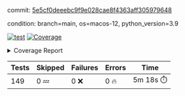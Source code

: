commit: [5e5cf0deeebc9f9e028cae8f4363aff305979648](https://github.com/rcmdnk/homebrew-file/tree/5e5cf0deeebc9f9e028cae8f4363aff305979648)

condition: branch=main, os=macos-12, python_version=3.9

[![test](https://github.com/rcmdnk/homebrew-file/actions/workflows/test.yml/badge.svg)](https://github.com/rcmdnk/homebrew-file/actions/runs/4372061202)
<a href="https://github.com/rcmdnk/homebrew-file/blob/5e5cf0deeebc9f9e028cae8f4363aff305979648/README.md"><img alt="Coverage" src="https://img.shields.io/badge/Coverage-53%25-orange.svg" /></a><details><summary>Coverage Report </summary><table><tr><th>File</th><th>Stmts</th><th>Miss</th><th>Cover</th><th>Missing</th></tr><tbody><tr><td colspan="5"><b>bin</b></td></tr><tr><td>&nbsp; &nbsp;<a href="https://github.com/rcmdnk/homebrew-file/blob/5e5cf0deeebc9f9e028cae8f4363aff305979648/bin/brew-file">brew-file</a></td><td>1876</td><td>880</td><td>53%</td><td><a href="https://github.com/rcmdnk/homebrew-file/blob/5e5cf0deeebc9f9e028cae8f4363aff305979648/bin/brew-file#L43-L58">43&ndash;58</a>, <a href="https://github.com/rcmdnk/homebrew-file/blob/5e5cf0deeebc9f9e028cae8f4363aff305979648/bin/brew-file#L63-L65">63&ndash;65</a>, <a href="https://github.com/rcmdnk/homebrew-file/blob/5e5cf0deeebc9f9e028cae8f4363aff305979648/bin/brew-file#L153">153</a>, <a href="https://github.com/rcmdnk/homebrew-file/blob/5e5cf0deeebc9f9e028cae8f4363aff305979648/bin/brew-file#L266">266</a>, <a href="https://github.com/rcmdnk/homebrew-file/blob/5e5cf0deeebc9f9e028cae8f4363aff305979648/bin/brew-file#L285">285</a>, <a href="https://github.com/rcmdnk/homebrew-file/blob/5e5cf0deeebc9f9e028cae8f4363aff305979648/bin/brew-file#L300">300</a>, <a href="https://github.com/rcmdnk/homebrew-file/blob/5e5cf0deeebc9f9e028cae8f4363aff305979648/bin/brew-file#L321">321</a>, <a href="https://github.com/rcmdnk/homebrew-file/blob/5e5cf0deeebc9f9e028cae8f4363aff305979648/bin/brew-file#L341">341</a>, <a href="https://github.com/rcmdnk/homebrew-file/blob/5e5cf0deeebc9f9e028cae8f4363aff305979648/bin/brew-file#L344-L347">344&ndash;347</a>, <a href="https://github.com/rcmdnk/homebrew-file/blob/5e5cf0deeebc9f9e028cae8f4363aff305979648/bin/brew-file#L361-L366">361&ndash;366</a>, <a href="https://github.com/rcmdnk/homebrew-file/blob/5e5cf0deeebc9f9e028cae8f4363aff305979648/bin/brew-file#L404-L409">404&ndash;409</a>, <a href="https://github.com/rcmdnk/homebrew-file/blob/5e5cf0deeebc9f9e028cae8f4363aff305979648/bin/brew-file#L419-L430">419&ndash;430</a>, <a href="https://github.com/rcmdnk/homebrew-file/blob/5e5cf0deeebc9f9e028cae8f4363aff305979648/bin/brew-file#L619">619</a>, <a href="https://github.com/rcmdnk/homebrew-file/blob/5e5cf0deeebc9f9e028cae8f4363aff305979648/bin/brew-file#L621">621</a>, <a href="https://github.com/rcmdnk/homebrew-file/blob/5e5cf0deeebc9f9e028cae8f4363aff305979648/bin/brew-file#L623">623</a>, <a href="https://github.com/rcmdnk/homebrew-file/blob/5e5cf0deeebc9f9e028cae8f4363aff305979648/bin/brew-file#L640-L644">640&ndash;644</a>, <a href="https://github.com/rcmdnk/homebrew-file/blob/5e5cf0deeebc9f9e028cae8f4363aff305979648/bin/brew-file#L657-L662">657&ndash;662</a>, <a href="https://github.com/rcmdnk/homebrew-file/blob/5e5cf0deeebc9f9e028cae8f4363aff305979648/bin/brew-file#L672">672</a>, <a href="https://github.com/rcmdnk/homebrew-file/blob/5e5cf0deeebc9f9e028cae8f4363aff305979648/bin/brew-file#L688">688</a>, <a href="https://github.com/rcmdnk/homebrew-file/blob/5e5cf0deeebc9f9e028cae8f4363aff305979648/bin/brew-file#L692-L696">692&ndash;696</a>, <a href="https://github.com/rcmdnk/homebrew-file/blob/5e5cf0deeebc9f9e028cae8f4363aff305979648/bin/brew-file#L714-L728">714&ndash;728</a>, <a href="https://github.com/rcmdnk/homebrew-file/blob/5e5cf0deeebc9f9e028cae8f4363aff305979648/bin/brew-file#L821-L836">821&ndash;836</a>, <a href="https://github.com/rcmdnk/homebrew-file/blob/5e5cf0deeebc9f9e028cae8f4363aff305979648/bin/brew-file#L860">860</a>, <a href="https://github.com/rcmdnk/homebrew-file/blob/5e5cf0deeebc9f9e028cae8f4363aff305979648/bin/brew-file#L871-L872">871&ndash;872</a>, <a href="https://github.com/rcmdnk/homebrew-file/blob/5e5cf0deeebc9f9e028cae8f4363aff305979648/bin/brew-file#L880">880</a>, <a href="https://github.com/rcmdnk/homebrew-file/blob/5e5cf0deeebc9f9e028cae8f4363aff305979648/bin/brew-file#L893-L898">893&ndash;898</a>, <a href="https://github.com/rcmdnk/homebrew-file/blob/5e5cf0deeebc9f9e028cae8f4363aff305979648/bin/brew-file#L902-L904">902&ndash;904</a>, <a href="https://github.com/rcmdnk/homebrew-file/blob/5e5cf0deeebc9f9e028cae8f4363aff305979648/bin/brew-file#L908-L911">908&ndash;911</a>, <a href="https://github.com/rcmdnk/homebrew-file/blob/5e5cf0deeebc9f9e028cae8f4363aff305979648/bin/brew-file#L1004-L1006">1004&ndash;1006</a>, <a href="https://github.com/rcmdnk/homebrew-file/blob/5e5cf0deeebc9f9e028cae8f4363aff305979648/bin/brew-file#L1009">1009</a>, <a href="https://github.com/rcmdnk/homebrew-file/blob/5e5cf0deeebc9f9e028cae8f4363aff305979648/bin/brew-file#L1015">1015</a>, <a href="https://github.com/rcmdnk/homebrew-file/blob/5e5cf0deeebc9f9e028cae8f4363aff305979648/bin/brew-file#L1038-L1041">1038&ndash;1041</a>, <a href="https://github.com/rcmdnk/homebrew-file/blob/5e5cf0deeebc9f9e028cae8f4363aff305979648/bin/brew-file#L1103">1103</a>, <a href="https://github.com/rcmdnk/homebrew-file/blob/5e5cf0deeebc9f9e028cae8f4363aff305979648/bin/brew-file#L1132">1132</a>, <a href="https://github.com/rcmdnk/homebrew-file/blob/5e5cf0deeebc9f9e028cae8f4363aff305979648/bin/brew-file#L1163">1163</a>, <a href="https://github.com/rcmdnk/homebrew-file/blob/5e5cf0deeebc9f9e028cae8f4363aff305979648/bin/brew-file#L1166">1166</a>, <a href="https://github.com/rcmdnk/homebrew-file/blob/5e5cf0deeebc9f9e028cae8f4363aff305979648/bin/brew-file#L1178">1178</a>, <a href="https://github.com/rcmdnk/homebrew-file/blob/5e5cf0deeebc9f9e028cae8f4363aff305979648/bin/brew-file#L1180">1180</a>, <a href="https://github.com/rcmdnk/homebrew-file/blob/5e5cf0deeebc9f9e028cae8f4363aff305979648/bin/brew-file#L1211">1211</a>, <a href="https://github.com/rcmdnk/homebrew-file/blob/5e5cf0deeebc9f9e028cae8f4363aff305979648/bin/brew-file#L1216-L1219">1216&ndash;1219</a>, <a href="https://github.com/rcmdnk/homebrew-file/blob/5e5cf0deeebc9f9e028cae8f4363aff305979648/bin/brew-file#L1221-L1224">1221&ndash;1224</a>, <a href="https://github.com/rcmdnk/homebrew-file/blob/5e5cf0deeebc9f9e028cae8f4363aff305979648/bin/brew-file#L1253-L1263">1253&ndash;1263</a>, <a href="https://github.com/rcmdnk/homebrew-file/blob/5e5cf0deeebc9f9e028cae8f4363aff305979648/bin/brew-file#L1266-L1269">1266&ndash;1269</a>, <a href="https://github.com/rcmdnk/homebrew-file/blob/5e5cf0deeebc9f9e028cae8f4363aff305979648/bin/brew-file#L1272-L1278">1272&ndash;1278</a>, <a href="https://github.com/rcmdnk/homebrew-file/blob/5e5cf0deeebc9f9e028cae8f4363aff305979648/bin/brew-file#L1284">1284</a>, <a href="https://github.com/rcmdnk/homebrew-file/blob/5e5cf0deeebc9f9e028cae8f4363aff305979648/bin/brew-file#L1290">1290</a>, <a href="https://github.com/rcmdnk/homebrew-file/blob/5e5cf0deeebc9f9e028cae8f4363aff305979648/bin/brew-file#L1296-L1301">1296&ndash;1301</a>, <a href="https://github.com/rcmdnk/homebrew-file/blob/5e5cf0deeebc9f9e028cae8f4363aff305979648/bin/brew-file#L1312-L1334">1312&ndash;1334</a>, <a href="https://github.com/rcmdnk/homebrew-file/blob/5e5cf0deeebc9f9e028cae8f4363aff305979648/bin/brew-file#L1362">1362</a>, <a href="https://github.com/rcmdnk/homebrew-file/blob/5e5cf0deeebc9f9e028cae8f4363aff305979648/bin/brew-file#L1378-L1385">1378&ndash;1385</a>, <a href="https://github.com/rcmdnk/homebrew-file/blob/5e5cf0deeebc9f9e028cae8f4363aff305979648/bin/brew-file#L1390-L1409">1390&ndash;1409</a>, <a href="https://github.com/rcmdnk/homebrew-file/blob/5e5cf0deeebc9f9e028cae8f4363aff305979648/bin/brew-file#L1414-L1418">1414&ndash;1418</a>, <a href="https://github.com/rcmdnk/homebrew-file/blob/5e5cf0deeebc9f9e028cae8f4363aff305979648/bin/brew-file#L1432-L1479">1432&ndash;1479</a>, <a href="https://github.com/rcmdnk/homebrew-file/blob/5e5cf0deeebc9f9e028cae8f4363aff305979648/bin/brew-file#L1482-L1513">1482&ndash;1513</a>, <a href="https://github.com/rcmdnk/homebrew-file/blob/5e5cf0deeebc9f9e028cae8f4363aff305979648/bin/brew-file#L1518-L1550">1518&ndash;1550</a>, <a href="https://github.com/rcmdnk/homebrew-file/blob/5e5cf0deeebc9f9e028cae8f4363aff305979648/bin/brew-file#L1555-L1637">1555&ndash;1637</a>, <a href="https://github.com/rcmdnk/homebrew-file/blob/5e5cf0deeebc9f9e028cae8f4363aff305979648/bin/brew-file#L1640-L1648">1640&ndash;1648</a>, <a href="https://github.com/rcmdnk/homebrew-file/blob/5e5cf0deeebc9f9e028cae8f4363aff305979648/bin/brew-file#L1661">1661</a>, <a href="https://github.com/rcmdnk/homebrew-file/blob/5e5cf0deeebc9f9e028cae8f4363aff305979648/bin/brew-file#L1666">1666</a>, <a href="https://github.com/rcmdnk/homebrew-file/blob/5e5cf0deeebc9f9e028cae8f4363aff305979648/bin/brew-file#L1671-L1710">1671&ndash;1710</a>, <a href="https://github.com/rcmdnk/homebrew-file/blob/5e5cf0deeebc9f9e028cae8f4363aff305979648/bin/brew-file#L1714-L1824">1714&ndash;1824</a>, <a href="https://github.com/rcmdnk/homebrew-file/blob/5e5cf0deeebc9f9e028cae8f4363aff305979648/bin/brew-file#L1834-L1846">1834&ndash;1846</a>, <a href="https://github.com/rcmdnk/homebrew-file/blob/5e5cf0deeebc9f9e028cae8f4363aff305979648/bin/brew-file#L1850">1850</a>, <a href="https://github.com/rcmdnk/homebrew-file/blob/5e5cf0deeebc9f9e028cae8f4363aff305979648/bin/brew-file#L1857-L1937">1857&ndash;1937</a>, <a href="https://github.com/rcmdnk/homebrew-file/blob/5e5cf0deeebc9f9e028cae8f4363aff305979648/bin/brew-file#L1944-L1985">1944&ndash;1985</a>, <a href="https://github.com/rcmdnk/homebrew-file/blob/5e5cf0deeebc9f9e028cae8f4363aff305979648/bin/brew-file#L1988-L1995">1988&ndash;1995</a>, <a href="https://github.com/rcmdnk/homebrew-file/blob/5e5cf0deeebc9f9e028cae8f4363aff305979648/bin/brew-file#L1999-L2000">1999&ndash;2000</a>, <a href="https://github.com/rcmdnk/homebrew-file/blob/5e5cf0deeebc9f9e028cae8f4363aff305979648/bin/brew-file#L2005-L2049">2005&ndash;2049</a>, <a href="https://github.com/rcmdnk/homebrew-file/blob/5e5cf0deeebc9f9e028cae8f4363aff305979648/bin/brew-file#L2055-L2091">2055&ndash;2091</a>, <a href="https://github.com/rcmdnk/homebrew-file/blob/5e5cf0deeebc9f9e028cae8f4363aff305979648/bin/brew-file#L2094-L2100">2094&ndash;2100</a>, <a href="https://github.com/rcmdnk/homebrew-file/blob/5e5cf0deeebc9f9e028cae8f4363aff305979648/bin/brew-file#L2104-L2112">2104&ndash;2112</a>, <a href="https://github.com/rcmdnk/homebrew-file/blob/5e5cf0deeebc9f9e028cae8f4363aff305979648/bin/brew-file#L2120-L2128">2120&ndash;2128</a>, <a href="https://github.com/rcmdnk/homebrew-file/blob/5e5cf0deeebc9f9e028cae8f4363aff305979648/bin/brew-file#L2132-L2134">2132&ndash;2134</a>, <a href="https://github.com/rcmdnk/homebrew-file/blob/5e5cf0deeebc9f9e028cae8f4363aff305979648/bin/brew-file#L2138">2138</a>, <a href="https://github.com/rcmdnk/homebrew-file/blob/5e5cf0deeebc9f9e028cae8f4363aff305979648/bin/brew-file#L2142-L2150">2142&ndash;2150</a>, <a href="https://github.com/rcmdnk/homebrew-file/blob/5e5cf0deeebc9f9e028cae8f4363aff305979648/bin/brew-file#L2160-L2329">2160&ndash;2329</a>, <a href="https://github.com/rcmdnk/homebrew-file/blob/5e5cf0deeebc9f9e028cae8f4363aff305979648/bin/brew-file#L2335-L2487">2335&ndash;2487</a>, <a href="https://github.com/rcmdnk/homebrew-file/blob/5e5cf0deeebc9f9e028cae8f4363aff305979648/bin/brew-file#L2515">2515</a>, <a href="https://github.com/rcmdnk/homebrew-file/blob/5e5cf0deeebc9f9e028cae8f4363aff305979648/bin/brew-file#L2540">2540</a>, <a href="https://github.com/rcmdnk/homebrew-file/blob/5e5cf0deeebc9f9e028cae8f4363aff305979648/bin/brew-file#L2621">2621</a>, <a href="https://github.com/rcmdnk/homebrew-file/blob/5e5cf0deeebc9f9e028cae8f4363aff305979648/bin/brew-file#L2626-L2637">2626&ndash;2637</a>, <a href="https://github.com/rcmdnk/homebrew-file/blob/5e5cf0deeebc9f9e028cae8f4363aff305979648/bin/brew-file#L2666-L2673">2666&ndash;2673</a>, <a href="https://github.com/rcmdnk/homebrew-file/blob/5e5cf0deeebc9f9e028cae8f4363aff305979648/bin/brew-file#L2698">2698</a>, <a href="https://github.com/rcmdnk/homebrew-file/blob/5e5cf0deeebc9f9e028cae8f4363aff305979648/bin/brew-file#L2710">2710</a>, <a href="https://github.com/rcmdnk/homebrew-file/blob/5e5cf0deeebc9f9e028cae8f4363aff305979648/bin/brew-file#L2726">2726</a>, <a href="https://github.com/rcmdnk/homebrew-file/blob/5e5cf0deeebc9f9e028cae8f4363aff305979648/bin/brew-file#L2740-L2744">2740&ndash;2744</a>, <a href="https://github.com/rcmdnk/homebrew-file/blob/5e5cf0deeebc9f9e028cae8f4363aff305979648/bin/brew-file#L2748-L2751">2748&ndash;2751</a>, <a href="https://github.com/rcmdnk/homebrew-file/blob/5e5cf0deeebc9f9e028cae8f4363aff305979648/bin/brew-file#L2754-L2757">2754&ndash;2757</a>, <a href="https://github.com/rcmdnk/homebrew-file/blob/5e5cf0deeebc9f9e028cae8f4363aff305979648/bin/brew-file#L2760-L2768">2760&ndash;2768</a>, <a href="https://github.com/rcmdnk/homebrew-file/blob/5e5cf0deeebc9f9e028cae8f4363aff305979648/bin/brew-file#L2797-L2804">2797&ndash;2804</a>, <a href="https://github.com/rcmdnk/homebrew-file/blob/5e5cf0deeebc9f9e028cae8f4363aff305979648/bin/brew-file#L2815-L2822">2815&ndash;2822</a>, <a href="https://github.com/rcmdnk/homebrew-file/blob/5e5cf0deeebc9f9e028cae8f4363aff305979648/bin/brew-file#L2903-L2905">2903&ndash;2905</a>, <a href="https://github.com/rcmdnk/homebrew-file/blob/5e5cf0deeebc9f9e028cae8f4363aff305979648/bin/brew-file#L2926">2926</a>, <a href="https://github.com/rcmdnk/homebrew-file/blob/5e5cf0deeebc9f9e028cae8f4363aff305979648/bin/brew-file#L2932">2932</a>, <a href="https://github.com/rcmdnk/homebrew-file/blob/5e5cf0deeebc9f9e028cae8f4363aff305979648/bin/brew-file#L2943-L3552">2943&ndash;3552</a>, <a href="https://github.com/rcmdnk/homebrew-file/blob/5e5cf0deeebc9f9e028cae8f4363aff305979648/bin/brew-file#L3556">3556</a></td></tr><tr><td><b>TOTAL</b></td><td><b>1876</b></td><td><b>880</b></td><td><b>53%</b></td><td>&nbsp;</td></tr></tbody></table></details>

| Tests | Skipped | Failures | Errors | Time |
| ----- | ------- | -------- | -------- | ------------------ |
| 149 | 0 :zzz: | 0 :x: | 0 :fire: | 5m 18s :stopwatch: |

